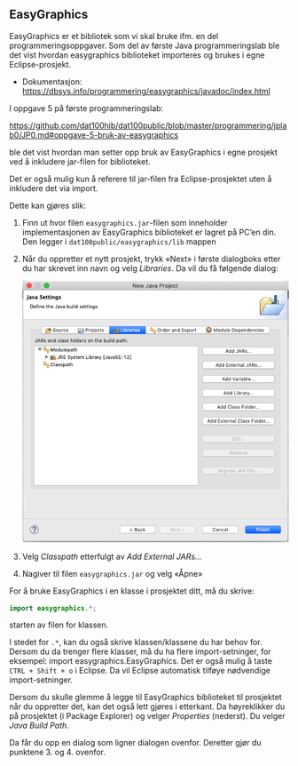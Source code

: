## EasyGraphics

EasyGraphics er et bibliotek som vi skal bruke ifm. en del programmeringsoppgaver. Som del av første Java programmeringslab ble det vist hvordan easygraphics biblioteket importeres og brukes i egne Eclipse-prosjekt.

- Dokumentasjon: https://dbsys.info/programmering/easygraphics/javadoc/index.html

I oppgave 5 på første programmeringslab:

https://github.com/dat100hib/dat100public/blob/master/programmering/jplab0/JP0.md#oppgave-5-bruk-av-easygraphics

ble det vist hvordan man setter opp bruk av EasyGraphics i egne prosjekt ved å inkludere jar-filen for biblioteket.

Det er også mulig kun å referere til jar-filen fra Eclipse-prosjektet uten å inkludere det via import.

Dette kan gjøres slik:

1. Finn ut hvor filen `easygraphics.jar`-filen som inneholder implementasjonen av EasyGraphics biblioteket er lagret på PC’en din. Den legger i `dat100public/easygraphics/lib` mappen

2. Når du oppretter et nytt prosjekt, trykk «Next» i første dialogboks etter du har skrevet inn navn og velg *Libraries*. Da vil du få følgende dialog:

    ![Problem med bilde](libraries.png)

3. Velg *Classpath* etterfulgt av *Add External JARs…*

4. Nagiver til filen `easygraphics.jar` og velg «Åpne»

For å bruke EasyGraphics i en klasse i prosjektet ditt, må du skrive:

```java
import easygraphics.*;
```
starten av filen for klassen.

I stedet for `.*`, kan du også skrive klassen/klassene du har behov for. Dersom du da trenger flere klasser, må du ha flere import-setninger, for eksempel: import easygraphics.EasyGraphics. Det er også mulig å taste `CTRL + Shift + o` i Eclipse. Da vil Eclipse automatisk tilføye nødvendige import-setninger.

Dersom du skulle glemme å legge til EasyGraphics biblioteket til prosjektet når du oppretter det, kan det også lett gjøres i etterkant. Da høyreklikker du på prosjektet (i Package Explorer) og velger *Properties* (nederst). Du velger *Java Build Path*.

Da får du opp en dialog som ligner dialogen ovenfor. Deretter gjør du punktene 3. og 4. ovenfor.
